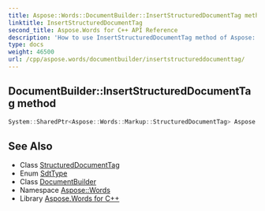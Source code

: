```yaml
---
title: Aspose::Words::DocumentBuilder::InsertStructuredDocumentTag method
linktitle: InsertStructuredDocumentTag
second_title: Aspose.Words for C++ API Reference
description: 'How to use InsertStructuredDocumentTag method of Aspose::Words::DocumentBuilder class in C++.'
type: docs
weight: 46500
url: /cpp/aspose.words/documentbuilder/insertstructureddocumenttag/
---
```

## DocumentBuilder::InsertStructuredDocumentTag method




```cpp
System::SharedPtr<Aspose::Words::Markup::StructuredDocumentTag> Aspose::Words::DocumentBuilder::InsertStructuredDocumentTag(Aspose::Words::Markup::SdtType type)
```

## See Also

* Class [StructuredDocumentTag](../../../aspose.words.markup/structureddocumenttag/)
* Enum [SdtType](../../../aspose.words.markup/sdttype/)
* Class [DocumentBuilder](../)
* Namespace [Aspose::Words](../../)
* Library [Aspose.Words for C++](../../../)
